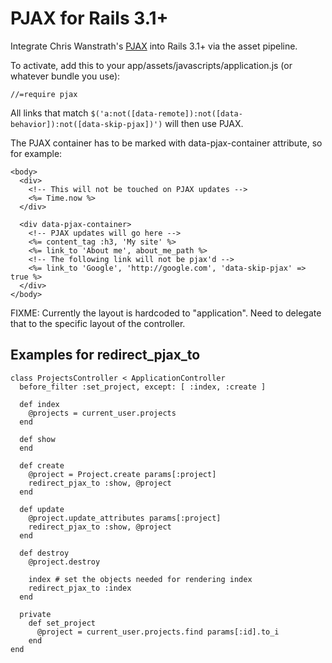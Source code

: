 PJAX for Rails 3.1+
===================

Integrate Chris Wanstrath's [PJAX](https://github.com/defunkt/jquery-pjax) into Rails 3.1+ via the asset pipeline.

To activate, add this to your app/assets/javascripts/application.js (or whatever bundle you use):

    //=require pjax

All links that match `$('a:not([data-remote]):not([data-behavior]):not([data-skip-pjax])')` will then use PJAX. 

The PJAX container has to be marked with data-pjax-container attribute, so for example:

    <body>
      <div>
        <!-- This will not be touched on PJAX updates -->
        <%= Time.now %>
      </div>

      <div data-pjax-container>
        <!-- PJAX updates will go here -->
        <%= content_tag :h3, 'My site' %>
        <%= link_to 'About me', about_me_path %>
        <!-- The following link will not be pjax'd -->
        <%= link_to 'Google', 'http://google.com', 'data-skip-pjax' => true %>
      </div>
    </body>


FIXME: Currently the layout is hardcoded to "application". Need to delegate that to the specific layout of the controller.

Examples for redirect_pjax_to
-----------------------------

    class ProjectsController < ApplicationController
      before_filter :set_project, except: [ :index, :create ]

      def index
        @projects = current_user.projects
      end
  
      def show
      end
  
      def create
        @project = Project.create params[:project]
        redirect_pjax_to :show, @project
      end
  
      def update
        @project.update_attributes params[:project]
        redirect_pjax_to :show, @project
      end
  
      def destroy
        @project.destroy

        index # set the objects needed for rendering index
        redirect_pjax_to :index
      end
  
      private
        def set_project
          @project = current_user.projects.find params[:id].to_i
        end
    end
